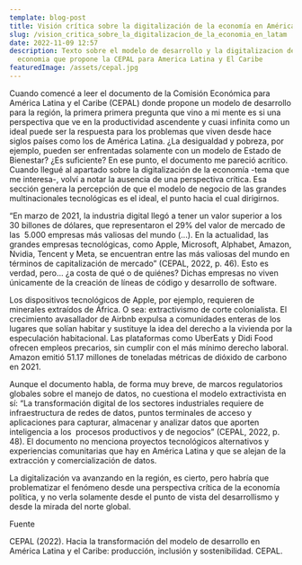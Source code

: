 ```yaml
---
template: blog-post
title: Visión crítica sobre la digitalización de la economía en América Latina
slug: /vision_critica_sobre_la_digitalizacion_de_la_economia_en_latam
date: 2022-11-09 12:57
description: Texto sobre el modelo de desarrollo y la digitalizacion de la
  economia que propone la CEPAL para America Latina y El Caribe
featuredImage: /assets/cepal.jpg
---
```

Cuando comencé a leer el documento de la Comisión Económica para América Latina y el Caribe (CEPAL) donde propone un modelo de desarrollo para la región, la primera primera pregunta que vino a mi mente es si una perspectiva que ve en la productividad ascendente y cuasi infinita como un ideal puede ser la respuesta para los problemas que viven desde hace siglos países como los de América Latina. ¿La desigualdad y pobreza, por ejemplo, pueden ser enfrentadas solamente con un modelo de Estado de Bienestar? ¿Es suficiente? En ese punto, el documento me pareció acrítico. Cuando llegué al apartado sobre la digitalización de la economía -tema que me interesa-, volví a notar la ausencia de una perspectiva crítica. Esa sección genera la percepción de que el modelo de negocio de las grandes multinacionales tecnológicas es el ideal, el punto hacia el cual dirigirnos. 

“En marzo de 2021, la industria digital llegó a tener un valor superior a los 30 billones de dólares, que representaron el 29% del valor de mercado de las  5.000 empresas más valiosas del mundo (...). En la actualidad, las grandes empresas tecnológicas, como Apple, Microsoft, Alphabet, Amazon, Nvidia, Tencent y Meta, se encuentran entre las más valiosas del mundo en términos de capitalización de mercado” (CEPAL, 2022, p. 46). Esto es verdad, pero… ¿a costa de qué o de quiénes? Dichas empresas no viven únicamente de la creación de líneas de código y desarrollo de software. 

Los dispositivos tecnológicos de Apple, por ejemplo, requieren de minerales extraídos de África. O sea: extractivismo de corte colonialista. El crecimiento avasallador de Airbnb expulsa a comunidades enteras de los lugares que solían habitar y sustituye la idea del derecho a la vivienda por la especulación habitacional. Las plataformas como UberEats y Didi Food ofrecen empleos precarios, sin cumplir con el más mínimo derecho laboral. Amazon emitió 51.17 millones de toneladas métricas de dióxido de carbono en 2021. 

Aunque el documento habla, de forma muy breve, de marcos regulatorios globales sobre el manejo de datos, no cuestiona el modelo extractivista en sí: “La transformación digital de los sectores industriales requiere de infraestructura de redes de datos, puntos terminales de acceso y aplicaciones para capturar, almacenar y analizar datos que aporten inteligencia a los  procesos productivos y de negocios” (CEPAL, 2022, p. 48). El documento no menciona proyectos tecnológicos alternativos y experiencias comunitarias que hay en América Latina y que se alejan de la extracción y comercialización de datos.  

La digitalización va avanzando en la región, es cierto, pero habría que problematizar el fenómeno desde una perspectiva crítica de la economía política, y no verla solamente desde el punto de vista del desarrollismo y desde la mirada del norte global. 

Fuente

CEPAL (2022). Hacia la transformación del modelo de desarrollo en América Latina y el Caribe: producción, inclusión y sostenibilidad. CEPAL.